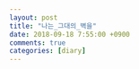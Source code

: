 ```yaml
---
layout: post
title: "나는_그대의_벽을"
date: 2018-09-18 7:55:00 +0900
comments: true 
categories: [diary] 
---
```

